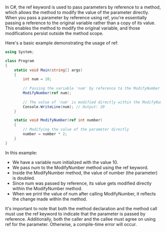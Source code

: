 In C#, the ref keyword is used to pass parameters by reference to a method, which allows the method to modify the value of the parameter directly. When you pass a parameter by reference using ref, you're essentially passing a reference to the original variable rather than a copy of its value. This enables the method to modify the original variable, and those modifications persist outside the method scope.

Here's a basic example demonstrating the usage of ref:

```C#
using System;

class Program
{
    static void Main(string[] args)
    {
        int num = 10;
        
        // Passing the variable 'num' by reference to the ModifyNumber method
        ModifyNumber(ref num);
        
        // The value of 'num' is modified directly within the ModifyNumber method
        Console.WriteLine(num); // Output: 20
    }

    static void ModifyNumber(ref int number)
    {
        // Modifying the value of the parameter directly
        number = number * 2;
    }
}
```

In this example:

- We have a variable num initialized with the value 10.
- We pass num to the ModifyNumber method using the ref keyword.
- Inside the ModifyNumber method, the value of number (the parameter) is doubled.
- Since num was passed by reference, its value gets modified directly within the ModifyNumber method.
- When we print the value of num after calling ModifyNumber, it reflects the change made within the method.
  
It's important to note that both the method declaration and the method call must use the ref keyword to indicate that the parameter is passed by reference. Additionally, both the caller and the callee must agree on using ref for the parameter. Otherwise, a compile-time error will occur.